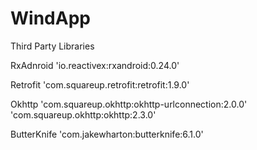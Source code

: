 # WindApp

Third Party Libraries

RxAdnroid
'io.reactivex:rxandroid:0.24.0'

Retrofit
'com.squareup.retrofit:retrofit:1.9.0'

Okhttp
'com.squareup.okhttp:okhttp-urlconnection:2.0.0'
'com.squareup.okhttp:okhttp:2.3.0'

ButterKnife
'com.jakewharton:butterknife:6.1.0'
